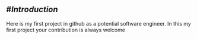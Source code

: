 #*Introduction*
------------------
Here is my first project in github as a potential software engineer.
In this my first project your contribution is always welcome
